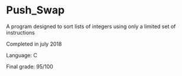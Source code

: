 # Push_Swap
A program designed to sort lists of integers using only a limited set of instructions

Completed in july 2018

Language: C

Final grade: 95/100
